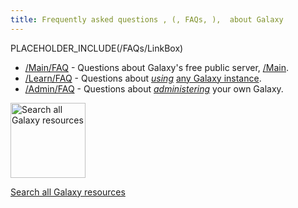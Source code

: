 ```yaml
---
title: Frequently asked questions , (, FAQs, ),  about Galaxy
---
```

PLACEHOLDER_INCLUDE(/FAQs/LinkBox)


* [/Main/FAQ](/src/Main/FAQ/index.md) - Questions about Galaxy's free public server, [/Main](/src/Main/index.md).
* [/Learn/FAQ](/src/Learn/FAQ/index.md) - Questions about *[using](/src/Learn/index.md)* [any Galaxy instance](/src/BigPicture/Choices/index.md).
* [/Admin/FAQ](/src/Admin/FAQ/index.md) - Questions about *[administering](/src/Admin/index.md)* your own Galaxy.

<div class='center'>
<a href='http://galaxyproject.org/search/'><img src='/Images/Logos/GalaxyWebSearch.png' alt='Search all Galaxy resources' width="120" /></a>

[Search all Galaxy resources](http://galaxyproject.org/search/getgalaxy)
</div>
